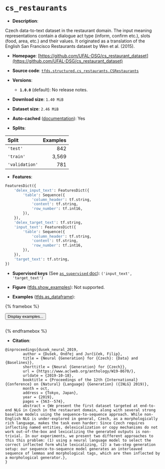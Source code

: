 <div itemscope itemtype="http://schema.org/Dataset">
  <div itemscope itemprop="includedInDataCatalog" itemtype="http://schema.org/DataCatalog">
    <meta itemprop="name" content="TensorFlow Datasets" />
  </div>
  <meta itemprop="name" content="cs_restaurants" />
  <meta itemprop="description" content="Czech data-to-text dataset in the restaurant domain. The input meaning representations&#10;contain a dialogue act type (inform, confirm etc.), slots (food, area, etc.) and their values.&#10;It originated as a translation of the English San Francisco Restaurants dataset by Wen et al. (2015).&#10;&#10;To use this dataset:&#10;&#10;```python&#10;import tensorflow_datasets as tfds&#10;&#10;ds = tfds.load(&#x27;cs_restaurants&#x27;, split=&#x27;train&#x27;)&#10;for ex in ds.take(4):&#10;  print(ex)&#10;```&#10;&#10;See [the guide](https://www.tensorflow.org/datasets/overview) for more&#10;informations on [tensorflow_datasets](https://www.tensorflow.org/datasets).&#10;&#10;" />
  <meta itemprop="url" content="https://www.tensorflow.org/datasets/catalog/cs_restaurants" />
  <meta itemprop="sameAs" content="https://github.com/UFAL-DSG/cs_restaurant_dataset" />
  <meta itemprop="citation" content="@inproceedings{dusek_neural_2019,&#10;        author = {Dušek, Ondřej and Jurčíček, Filip},&#10;        title = {Neural {Generation} for {Czech}: {Data} and {Baselines}},&#10;        shorttitle = {Neural {Generation} for {Czech}},&#10;        url = {https://www.aclweb.org/anthology/W19-8670/},&#10;        urldate = {2019-10-18},&#10;        booktitle = {Proceedings of the 12th {International} {Conference} on {Natural} {Language} {Generation} ({INLG} 2019)},&#10;        month = oct,&#10;        address = {Tokyo, Japan},&#10;        year = {2019},&#10;        pages = {563--574},&#10;        abstract = {We present the first dataset targeted at end-to-end NLG in Czech in the restaurant domain, along with several strong baseline models using the sequence-to-sequence approach. While non-English NLG is under-explored in general, Czech, as a morphologically rich language, makes the task even harder: Since Czech requires inflecting named entities, delexicalization or copy mechanisms do not work out-of-the-box and lexicalizing the generated outputs is non-trivial. In our experiments, we present two different approaches to this this problem: (1) using a neural language model to select the correct inflected form while lexicalizing, (2) a two-step generation setup: our sequence-to-sequence model generates an interleaved sequence of lemmas and morphological tags, which are then inflected by a morphological generator.},&#10;}" />
</div>

# `cs_restaurants`


*   **Description**:

Czech data-to-text dataset in the restaurant domain. The input meaning
representations contain a dialogue act type (inform, confirm etc.), slots (food,
area, etc.) and their values. It originated as a translation of the English San
Francisco Restaurants dataset by Wen et al. (2015).

*   **Homepage**:
    [https://github.com/UFAL-DSG/cs_restaurant_dataset](https://github.com/UFAL-DSG/cs_restaurant_dataset)

*   **Source code**:
    [`tfds.structured.cs_restaurants.CSRestaurants`](https://github.com/tensorflow/datasets/tree/master/tensorflow_datasets/structured/cs_restaurants/cs_restaurants.py)

*   **Versions**:

    *   **`1.0.0`** (default): No release notes.

*   **Download size**: `1.40 MiB`

*   **Dataset size**: `2.46 MiB`

*   **Auto-cached**
    ([documentation](https://www.tensorflow.org/datasets/performances#auto-caching)):
    Yes

*   **Splits**:

Split          | Examples
:------------- | -------:
`'test'`       | 842
`'train'`      | 3,569
`'validation'` | 781

*   **Features**:

```python
FeaturesDict({
    'delex_input_text': FeaturesDict({
        'table': Sequence({
            'column_header': tf.string,
            'content': tf.string,
            'row_number': tf.int16,
        }),
    }),
    'delex_target_text': tf.string,
    'input_text': FeaturesDict({
        'table': Sequence({
            'column_header': tf.string,
            'content': tf.string,
            'row_number': tf.int16,
        }),
    }),
    'target_text': tf.string,
})
```

*   **Supervised keys** (See
    [`as_supervised` doc](https://www.tensorflow.org/datasets/api_docs/python/tfds/load#args)):
    `('input_text', 'target_text')`

*   **Figure**
    ([tfds.show_examples](https://www.tensorflow.org/datasets/api_docs/python/tfds/visualization/show_examples)):
    Not supported.

*   **Examples**
    ([tfds.as_dataframe](https://www.tensorflow.org/datasets/api_docs/python/tfds/as_dataframe)):

<!-- mdformat off(HTML should not be auto-formatted) -->

{% framebox %}

<button id="displaydataframe">Display examples...</button>
<div id="dataframecontent" style="overflow-x:auto"></div>
<script>
const url = "https://storage.googleapis.com/tfds-data/visualization/dataframe/cs_restaurants-1.0.0.html";
const dataButton = document.getElementById('displaydataframe');
dataButton.addEventListener('click', async () => {
  // Disable the button after clicking (dataframe loaded only once).
  dataButton.disabled = true;

  const contentPane = document.getElementById('dataframecontent');
  try {
    const response = await fetch(url);
    // Error response codes don't throw an error, so force an error to show
    // the error message.
    if (!response.ok) throw Error(response.statusText);

    const data = await response.text();
    contentPane.innerHTML = data;
  } catch (e) {
    contentPane.innerHTML =
        'Error loading examples. If the error persist, please open '
        + 'a new issue.';
  }
});
</script>

{% endframebox %}

<!-- mdformat on -->

*   **Citation**:

```
@inproceedings{dusek_neural_2019,
        author = {Dušek, Ondřej and Jurčíček, Filip},
        title = {Neural {Generation} for {Czech}: {Data} and {Baselines}},
        shorttitle = {Neural {Generation} for {Czech}},
        url = {https://www.aclweb.org/anthology/W19-8670/},
        urldate = {2019-10-18},
        booktitle = {Proceedings of the 12th {International} {Conference} on {Natural} {Language} {Generation} ({INLG} 2019)},
        month = oct,
        address = {Tokyo, Japan},
        year = {2019},
        pages = {563--574},
        abstract = {We present the first dataset targeted at end-to-end NLG in Czech in the restaurant domain, along with several strong baseline models using the sequence-to-sequence approach. While non-English NLG is under-explored in general, Czech, as a morphologically rich language, makes the task even harder: Since Czech requires inflecting named entities, delexicalization or copy mechanisms do not work out-of-the-box and lexicalizing the generated outputs is non-trivial. In our experiments, we present two different approaches to this this problem: (1) using a neural language model to select the correct inflected form while lexicalizing, (2) a two-step generation setup: our sequence-to-sequence model generates an interleaved sequence of lemmas and morphological tags, which are then inflected by a morphological generator.},
}
```

